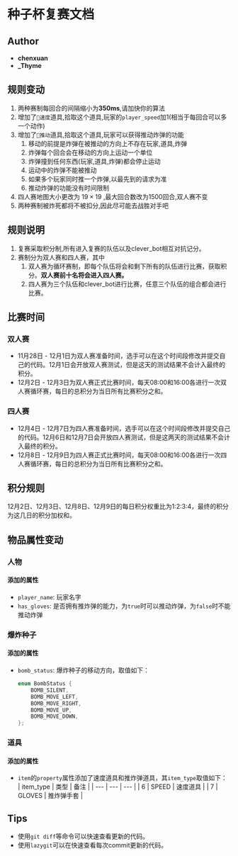 # 种子杯复赛文档

## Author
- **chenxuan**
- **_Thyme**

## 规则变动
1. 两种赛制每回合的间隔缩小为**350ms**,请加快你的算法
2. 增加了`🚄速度`道具,拾取这个道具,玩家的`player_speed`加1(相当于每回合可以多一个动作)
3. 增加了`🧤推动`道具,拾取这个道具,玩家可以获得推动炸弹的功能
	1. 移动的前提是炸弹在被推动的方向上不存在玩家,道具,炸弹
	2. 炸弹每个回合会在移动的方向上运动一个单位
	3. 炸弹撞到任何东西(玩家,道具,炸弹)都会停止运动
	4. 运动中的炸弹不能被推动
	5. 如果多个玩家同时推一个炸弹,以最先到的请求为准
	6. 推动炸弹的功能没有时间限制
4. 四人赛地图大小更改为 $19 \times 19$ ,最大回合数改为1500回合,双人赛不变
5. 两种赛制被炸死都将不被扣分,因此尽可能去战胜对手吧

## 规则说明
1. 复赛采取积分制,所有进入复赛的队伍以及clever_bot相互对抗记分。
2. 赛制分为双人赛和四人赛，其中
   1. 双人赛为循环赛制，即每个队伍将会和剩下所有的队伍进行比赛，获取积分。**双人赛前十名将会进入四人赛。**
   2. 四人赛为三个队伍和clever_bot进行比赛，任意三个队伍的组合都会进行比赛。

## 比赛时间
### 双人赛
- 11月28日 - 12月1日为双人赛准备时间，选手可以在这个时间段修改并提交自己的代码。12月1日会开放双人赛测试，但是这天的测试结果不会计入最终的积分。
- 12月2日 - 12月3日为双人赛正式比赛时间，每天08:00和16:00各进行一次双人赛循环赛，每日的总积分为当日所有比赛积分之和。

### 四人赛
- 12月4日 - 12月7日为四人赛准备时间，选手可以在这个时间段修改并提交自己的代码。12月6日和12月7日会开放四人赛测试，但是这两天的测试结果不会计入最终的积分。
- 12月8日 - 12月9日为四人赛正式比赛时间，每天08:00和16:00各进行一次四人赛循环赛，每日的总积分为当日所有比赛积分之和。

## 积分规则
12月2日、12月3日、12月8日、12月9日的每日积分权重比为1:2:3:4，最终的积分为这几日的积分加权和。

## 物品属性变动

### 人物
#### 添加的属性
- ```player_name```: 玩家名字
- ```has_gloves```: 是否拥有推炸弹的能力，为```true```时可以推动炸弹，为```false```时不能推动炸弹

### 爆炸种子
#### 添加的属性
- ```bomb_status```: 爆炸种子的移动方向，取值如下：
	```cpp
  	enum BombStatus {
  		BOMB_SILENT,
  		BOMB_MOVE_LEFT,
  		BOMB_MOVE_RIGHT,
  		BOMB_MOVE_UP,
  		BOMB_MOVE_DOWN,
	};
	```

### 道具
#### 添加的属性
- ```item```的```property```属性添加了速度道具和推炸弹道具，其```item_type```取值如下：
	| item_type | 类型 | 备注 |
	| --- | --- | --- |
	| 6 |  SPEED | 速度道具 |
	| 7 | GLOVES | 推炸弹手套 |

## Tips
- 使用```git diff```等命令可以快速查看更新的代码。
- 使用```lazygit```可以在快速查看每次commit更新的代码。